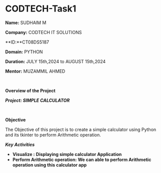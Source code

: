 # CODTECH-Task1

**Name:** SUDHAIM M

**Company:** CODTECH IT SOLUTIONS

**ID:**CT08DS5187 

**Domain:** PYTHON

**Duration:** JULY 15th,2024 to AUGUST 15th,2024

**Mentor:** MUZAMMIL AHMED

<br>


****Overview of the Project****


***Project: SIMPLE CALCULATOR***

<br>

**Objective**
<br>

The Objective of this project is to create a simple calculator using Python  and its tkinter to perform Arithmetic operation.
<br>

***Key Activities***

- **Visualize :** **Displaying simple calculator Application**
- **Perform Arithmetic operation:** **We can able to perform Arithmetic operation using this calculator app**


<br>
